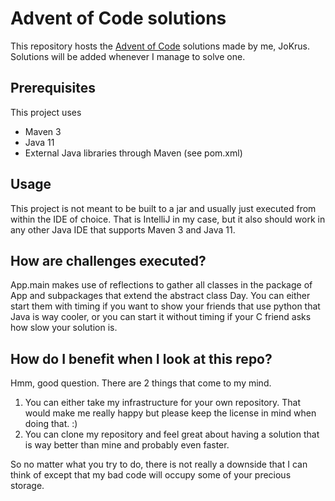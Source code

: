 # Advent of Code solutions
This repository hosts the [Advent of Code](https://www.adventofcode.com)
solutions made by me, JoKrus. Solutions will be added whenever I manage 
to solve one.

## Prerequisites
This project uses
* Maven 3
* Java 11
* External Java libraries through Maven (see pom.xml)

## Usage
This project is not meant to be built to a jar and usually just executed from
within the IDE of choice. That is IntelliJ in my case, but it also should work
in any other Java IDE that supports Maven 3 and Java 11.   

## How are challenges executed?
App.main makes use of reflections to gather all classes in the package of App
and subpackages that extend the abstract class Day. You can either start them
with timing if you want to show your friends that use python that Java is way
cooler, or you can start it without timing if your C friend asks how slow your
solution is.

## How do I benefit when I look at this repo?
Hmm, good question. There are 2 things that come to my mind.
1. You can either take my infrastructure for your own repository. That would
make me really happy but please keep the license in mind when doing that. :)
2. You can clone my repository and feel great about having a solution that is
way better than mine and probably even faster.

So no matter what you try to do, there is not really a downside that I can
think of except that my bad code will occupy some of your precious storage. 

